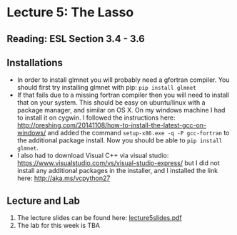# Lecture 5: The Lasso

## Reading: ESL Section 3.4 - 3.6

## Installations

- In order to install glmnet you will probably need a gfortran compiler.  You should first try installing glmnet with pip: `pip install glmnet`
- If that fails due to a missing fortran compiler then you will need to install that on your system.  This should be easy on ubuntu/linux with a package manager, and similar on OS X.  On my windows machine I had to install it on cygwin.  I followed the instructions here: http://preshing.com/20141108/how-to-install-the-latest-gcc-on-windows/ and added the command `setup-x86.exe -q -P gcc-fortran` to the additional package install.  Now you should be able to `pip install glmnet`.
- I also had to download Visual C++ via visual studio: https://www.visualstudio.com/vs/visual-studio-express/ but I did not install any additional packages in the installer, and I installed the link here: http://aka.ms/vcpython27

## Lecture and Lab

1. The lecture slides can be found here: [lecture5slides.pdf](lecture5slides.pdf)
1. The lab for this week is TBA
